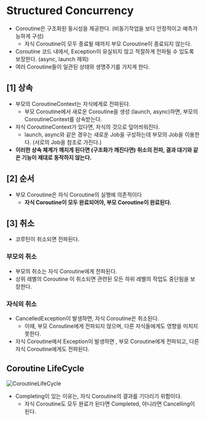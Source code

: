 # Structured Concurrency
- Coroutine은 구조화된 동시성을 제공한다. (비동기작업을 보다 안정적이고 예측가능하게 구성)
  - 자식 Coroutine이 모두 종료될 때까지 부모 Coroutine이 종료되지 않는다.
- Coroutine 코드 내에서, Exception이 유실되지 않고 적절하게 전파될 수 있도록 보장한다. (async, launch 제외)
- 여러 Coroutine들이 일관된 상태와 생명주기를 가지게 한다.

## [1] 상속
- 부모의 CoroutineContext는 자식에게로 전파된다.
  - 부모 Coroutine에서 새로운 Coroutine을 생성 (launch, async)하면, 부모의 CoroutineContext를 상속받는다.
- 자식 CoroutineContext가 있다면, 자식의 것으로 덮어씌워진다.
  - launch, async와 같은 경우는 새로운 Job을 구성하는데 부모의 Job을 이용한다. (서로의 Job을 참조로 가진다.)
- **이러한 상속 체계가 깨지게 된다면 (구조화가 깨진다면) 취소의 전파, 결과 대기와 같은 기능이 제대로 동작하지 않는다.**

## [2] 순서
- 부모 Coroutine은 자식 Coroutine의 실행에 의존적이다
  - **자식 Coroutine이 모두 완료되어야, 부모 Coroutine이 완료된다.**


## [3] 취소
- 코루틴이 취소되면 전파된다.

### 부모의 취소
- 부모의 취소는 자식 Coroutine에게 전파된다.
- 상위 레벨의 Coroutine 이 취소되면 관련된 모든 하위 레벨의 작업도 중단됨을 보장한다.

### 자식의 취소
- CancelledException이 발생하면, 자식 Coroutine은 취소된다.
  - 이때, 부모 Coroutine에게 전파되지 않으며, 다른 자식들에게도 영향을 미치지 못한다.
- 자식 Coroutine에서 Exception이 발생하면 , 부모 Coroutine에게 전파되고, 다른 자식 Coroutine에게도 전파된다.


## Coroutine LifeCycle
![CoroutineLifeCycle](https://github.com/ktj1997/TIL/assets/57896918/dc8f3357-83a7-473d-9ff3-219a0211a057)

- Completing이 있는 이유는, 자식 Coroutine의 결과를 기다리기 위함이다.  
  - 자식 Coroutine도 모두 완료가 된다면 Completed, 아니라면 Cancelling이 된다.